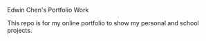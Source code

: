 Edwin Chen's Portfolio Work

This repo is for my online portfolio to show my personal and school projects.
